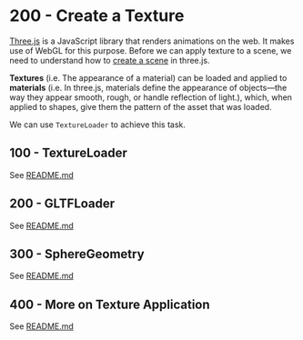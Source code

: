 # 200 - Create a Texture

[Three.js](https://www.educative.io/answers/what-is-threejs) is a JavaScript library that renders animations on the web. It makes use of WebGL for this purpose. Before we can apply texture to a scene, we need to understand how to [create a scene](https://www.educative.io/answers/how-to-create-a-scene-in-threejs) in three.js.

**Textures** (i.e. The appearance of a material) can be loaded and applied to **materials** (i.e. In three.js, materials define the appearance of objects—the way they appear smooth, rough, or handle reflection of light.), which, when applied to shapes, give them the pattern of the asset that was loaded. 

We can use ```TextureLoader``` to achieve this task.

## 100 - TextureLoader

See [README.md](./100/README.md)

## 200 - GLTFLoader

See [README.md](./200/README.md)

## 300 - SphereGeometry

See [README.md](./300/README.md)

## 400 - More on Texture Application

See [README.md](./400/README.md)

